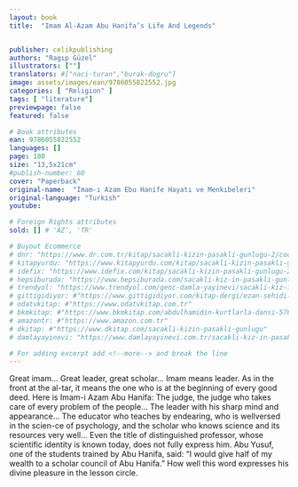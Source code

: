 ```yaml
---
layout: book
title:  "Imam Al-Azam Abu Hanifa’s Life And Legends"


publisher: celikpublishing
authors: "Ragıp Güzel"
illustrators: [""]
translators: #["naci-turan","burak-dogru"]
image: assets/images/ean/9786055822552.jpg
categories: [ "Religion" ]
tags: [ "literature"]
previewpage: false
featured: false

# Book attributes
ean: 9786055822552
languages: []
page: 180
size: "13,5x21cm"
#publish-number: 60
cover: "Paperback"
original-name:  "İmam-ı Azam Ebu Hanife Hayatı ve Menkıbeleri"
original-language: "Turkish"
youtube:

# Foreign Rights attributes
sold: [] # 'AZ', 'TR'

# Buyout Ecommerce
# dnr: "https://www.dr.com.tr/kitap/sacakli-kizin-pasakli-gunlugu-2/cocuk-ve-genclik/genclik-10-yas/roman-oyku/urunno=0001893059001"
# kitapyurdu: "https://www.kitapyurdu.com/kitap/sacakli-kizin-pasakli-gunlugu-2-/560122.html&filter_name=Sa%C3%A7akl%C4%B1+K%C4%B1z%27%C4%B1n+Pasakl%C4%B1+G%C3%BCnl%C3%BC%C4%9F%C3%BC+2"
# idefix: "https://www.idefix.com/kitap/sacakli-kizin-pasakli-gunlugu-2/cocuk-ve-genclik/genclik-10-yas/roman-oyku/urunno=0001893059001"
# hepsiburada: "https://www.hepsiburada.com/sacakli-kiz-in-pasakli-gunlugu-2-damla-yayinevi-p-HBV000012ER86"
# trendyol: "https://www.trendyol.com/genc-damla-yayinevi/sacakli-kiz-in-pasakli-gunlugu-2-p-54825777"
# gittigidiyor: #"https://www.gittigidiyor.com/kitap-dergi/ezan-sehidi-adnan-menderes_pdp_732728793"
# odatvkitap: #"https://www.odatvkitap.com.tr"
# bkmkitap: #"https://www.bkmkitap.com/abdulhamidin-kurtlarla-dansi-578226"
# amazontr: #"https://www.amazon.com.tr"
# dkitap: #"https://www.dkitap.com/sacakli-kizin-pasakli-gunlugu"
# damlayayinevi: "https://www.damlayayinevi.com.tr/sacakli-kiz-in-pasakli-gunlugu-2-bu-iste-bi-terslik-var"

# For adding excerpt add <!--more--> and break the line
---
```

Great imam... Great leader, great scholar... Imam
means leader. As in the front at the al-tar, it means
the one who is at the beginning of every good
deed.
Here is Imam-i Azam Abu Hanifa: The judge, the
judge who takes care of every problem of the people... The leader with his sharp mind and appearance... The educator who teaches by endearing,
who is wellversed in the scien-ce of psychology,
and the scholar who knows science and its resources very well...
Even the title of distinguished professor, whose
scientific identity is known today, does not fully express him. Abu Yusuf, one of the students trained
by Abu Hanifa, said: “I would give half of my wealth
to a scholar council of Abu Hanifa.” How well this
word expresses his divine pleasure in the lesson
circle.
<!--more--> 

